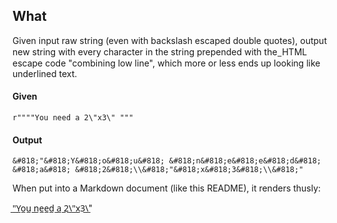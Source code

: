 ## What

Given input raw string (even with backslash escaped double quotes), output
new string with every character in the string prepended with the &#818;
HTML escape code "combining low line", which more or less ends up looking
like underlined text.

#### Given 
```
r""""You need a 2\"x3\" """
```

#### Output

```
&#818;"&#818;Y&#818;o&#818;u&#818; &#818;n&#818;e&#818;e&#818;d&#818; &#818;a&#818; &#818;2&#818;\\&#818;"&#818;x&#818;3&#818;\\&#818;"
```

When put into a Markdown document (like this README), it renders thusly:  

&#818;"&#818;Y&#818;o&#818;u&#818; &#818;n&#818;e&#818;e&#818;d&#818; &#818;a&#818; &#818;2&#818;\\&#818;"&#818;x&#818;3&#818;\\&#818;"

